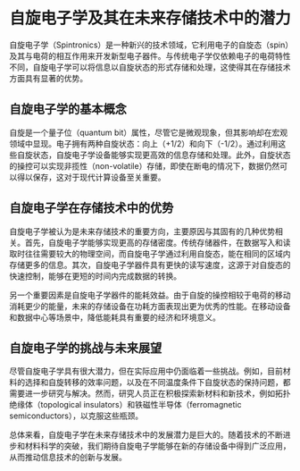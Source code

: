 # 自旋电子学及其在未来存储技术中的潜力

自旋电子学（Spintronics）是一种新兴的技术领域，它利用电子的自旋态（spin）及其与电荷的相互作用来开发新型电子器件。与传统电子学仅依赖电子的电荷特性不同，自旋电子学可以将信息以自旋状态的形式存储和处理，这使得其在存储技术方面具有显著的优势。

## 自旋电子学的基本概念

自旋是一个量子位（quantum bit）属性，尽管它是微观现象，但其影响却在宏观领域中显现。电子拥有两种自旋状态：向上（+1/2）和向下（-1/2）。通过利用这些自旋状态，自旋电子学设备能够实现更高效的信息存储和处理。此外，自旋状态的操控可以实现非揽性（non-volatile）存储，即使在断电的情况下，数据仍然可以得以保存，这对于现代计算设备至关重要。

## 自旋电子学在存储技术中的优势

自旋电子学被认为是未来存储技术的重要方向，主要原因与其固有的几种优势相关。首先，自旋电子学能够实现更高的存储密度。传统存储器件，在数据写入和读取时往往需要较大的物理空间，而自旋电子学通过利用自旋态，能在相同的区域内存储更多的信息。其次，自旋电子学器件具有更快的读写速度，这源于对自旋态的快速控制，能够在更短的时间内完成数据的转换。

另一个重要因素是自旋电子学器件的能耗效益。由于自旋的操控相较于电荷的移动消耗更少的能量，未来的存储设备在功耗方面表现出更为优秀的性能。在移动设备和数据中心等场景中，降低能耗具有重要的经济和环境意义。

## 自旋电子学的挑战与未来展望

尽管自旋电子学具有很大潜力，但在实际应用中仍面临着一些挑战。例如，目前材料的选择和自旋转移的效率问题，以及在不同温度条件下自旋状态的保持问题，都需要进一步研究与解决。然而，研究人员正在积极探索新材料和新技术，例如拓扑绝缘体（topological insulators）和铁磁性半导体（ferromagnetic semiconductors），以克服这些瓶颈。

总体来看，自旋电子学在未来存储技术中的发展潜力是巨大的。随着技术的不断进步和材料科学的突破，我们期待自旋电子学能够在新的存储设备中得到广泛应用，从而推动信息技术的创新与发展。